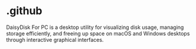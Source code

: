 # .github
DaisyDisk For PC is a desktop utility for visualizing disk usage, managing storage efficiently, and freeing up space on macOS and Windows desktops through interactive graphical interfaces.
